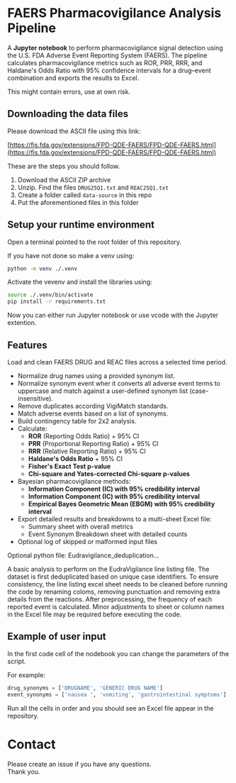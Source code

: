 # FAERS Pharmacovigilance Analysis Pipeline

A **Jupyter notebook** to perform pharmacovigilance signal detection using the U.S. FDA Adverse Event Reporting System (FAERS). The pipeline calculates pharmacovigilance metrics such as ROR, PRR, RRR, and Haldane's Odds Ratio with 95% confidence intervals for a drug–event combination and exports the results to Excel.

This might contain errors, use at own risk. 

## Downloading the data files

Please download the ASCII file using this link:

[https://fis.fda.gov/extensions/FPD-QDE-FAERS/FPD-QDE-FAERS.html](https://fis.fda.gov/extensions/FPD-QDE-FAERS/FPD-QDE-FAERS.html)

These are the steps you should follow.

1. Download the ASCII ZIP archive
2. Unzip. Find the files `DRUG25Q1.txt` and `REAC25Q1.txt`
3. Create a folder called `data-source` in this repo
4. Put the aforementioned files in this folder

## Setup your runtime environment

Open a terminal pointed to the root folder of this repository.

If you have not done so make a venv using:

```bash
python -m venv ./.venv
```

Activate the vevenv and install the libraries using:

```bash
source ./.venv/bin/activate
pip install -r requirements.txt
```

Now you can either run Jupyter notebook or use vcode with the Jupyter extention.

## Features

Load and clean FAERS DRUG and REAC files across a selected time period.
- Normalize drug names using a provided synonym list.
- Normalize synonym event wher it converts all adverse event terms to uppercase and match against a user-defined synonym list (case-insensitive).
- Remove duplicates according VigiMatch standards.
- Match adverse events based on a list of synonyms.
- Build contingency table for 2x2 analysis.
- Calculate:
  - **ROR** (Reporting Odds Ratio) + 95% CI
  - **PRR** (Proportional Reporting Ratio) + 95% CI
  - **RRR** (Relative Reporting Ratio) + 95% CI
  - **Haldane's Odds Ratio** + 95% CI
  - **Fisher's Exact Test p-value**
  - **Chi-square and Yates-corrected Chi-square p-values**
- Bayesian pharmacovigilance methods:
  - **Information Component (IC) with 95% credibility interval**
  - **Information Component (IC) with 95% credibility interval**
  - **Empirical Bayes Geometric Mean (EBGM) with 95% credibility interval**
- Export detailed results and breakdowns to a multi-sheet Excel file:
  - Summary sheet with overall metrics
  - Event Synonym Breakdown sheet with detailed counts
- Optional log of skipped or malformed input files


Optional python file: Eudravigilance_deduplication...

A basic analysis to perform on the EudraVigilance line listing file. The dataset is first deduplicated based on unique case identifiers. To ensure consistency, the line listing excel sheet needs to be cleaned before running the code by renaming coloms, removing punctuation and removing extra details from the reactions. After preprocessing, the frequency of each reported event is calculated. Minor adjustments to sheet or column names in the Excel file may be required before executing the code.


## Example of user input

In the first code cell of the nodebook you can change the parameters of the script.

For example:

```python
drug_synonyms = ['DRUGNAME', 'GENERIC DRUG NAME']
event_synonyms = ['nausea ', 'vomiting', 'gastrointestinal symptoms']
```

Run all the cells in order and you should see an Excel file appear in the repository.

# Contact

Please create an issue if you have any questions.  
Thank you.
